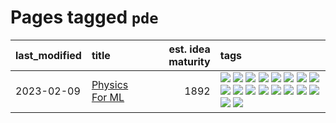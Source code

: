# Pages tagged `pde`

|last_modified|title|est. idea maturity|tags
|:---|:---|---:|:---|
|2023-02-09|[Physics For ML](../physics_for_ml.md)|1892|[![](https://img.shields.io/badge/tag-brownianmotion-77485f)](../tags/brownianmotion.md) [![](https://img.shields.io/badge/tag-curriculum-e839f4)](../tags/curriculum.md) [![](https://img.shields.io/badge/tag-curvature-b08442)](../tags/curvature.md) [![](https://img.shields.io/badge/tag-education-e6ab9)](../tags/education.md) [![](https://img.shields.io/badge/tag-eigenvectors-abf295)](../tags/eigenvectors.md) [![](https://img.shields.io/badge/tag-gaugetheory-97a75e)](../tags/gaugetheory.md) [![](https://img.shields.io/badge/tag-grouptheory-29349d)](../tags/grouptheory.md) [![](https://img.shields.io/badge/tag-machinelearning-77a0)](../tags/machinelearning.md) [![](https://img.shields.io/badge/tag-manifolds-50c04b)](../tags/manifolds.md) [![](https://img.shields.io/badge/tag-ode-4072a1)](../tags/ode.md) [![](https://img.shields.io/badge/tag-optimization-869bd0)](../tags/optimization.md) [![](https://img.shields.io/badge/tag-pde-7c795e)](../tags/pde.md) [![](https://img.shields.io/badge/tag-physics-95bed6)](../tags/physics.md) [![](https://img.shields.io/badge/tag-probabilityfields-1743a)](../tags/probabilityfields.md) [![](https://img.shields.io/badge/tag-quantummechanics-c92725)](../tags/quantummechanics.md) [![](https://img.shields.io/badge/tag-relativity-43d799)](../tags/relativity.md) [![](https://img.shields.io/badge/tag-tensorcalculus-d548d8)](../tags/tensorcalculus.md) [![](https://img.shields.io/badge/tag-textbook-98b52b)](../tags/textbook.md)|
